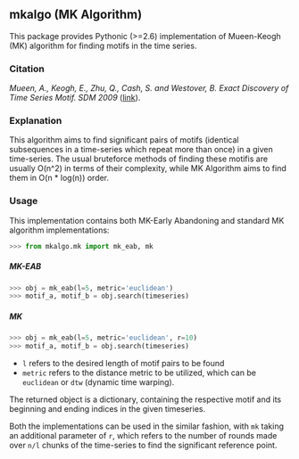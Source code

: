 ## mkalgo (MK Algorithm)
This package provides Pythonic (>=2.6) implementation of Mueen-Keogh (MK) algorithm for finding motifs in the time series.

### Citation
_Mueen, A., Keogh, E., Zhu, Q., Cash, S. and Westover, B. Exact Discovery of Time Series Motif. SDM 2009_ ([link](http://alumni.cs.ucr.edu/~mueen/pdf/EM.pdf)).

### Explanation
This algorithm aims to find significant pairs of motifs (identical subsequences in a time-series which repeat more than once) in a given time-series. The usual bruteforce methods of finding these motifis are usually O(n^2) in terms of their complexity, while MK Algorithm aims to find them in O(n * log(n)) order.

### Usage
This implementation contains both MK-Early Abandoning and standard MK algorithm implementations:
```python
>>> from mkalgo.mk import mk_eab, mk
```

##### MK-EAB

```python
>>> obj = mk_eab(l=5, metric='euclidean')
>>> motif_a, motif_b = obj.search(timeseries)
```

##### MK
```python
>>> obj = mk_eab(l=5, metric='euclidean', r=10)
>>> motif_a, motif_b = obj.search(timeseries)
```

* `l` refers to the desired length of motif pairs to be found
* `metric` refers to the distance metric to be utilized, which can be `euclidean` or `dtw` (dynamic time warping).


The returned object is a dictionary, containing the respective motif and its beginning and ending indices in the given timeseries.

Both the implementations can be used in the similar fashion, with `mk` taking an additional parameter of `r`, which refers to the number of rounds made over `n/l` chunks of the time-series to find the significant reference point.